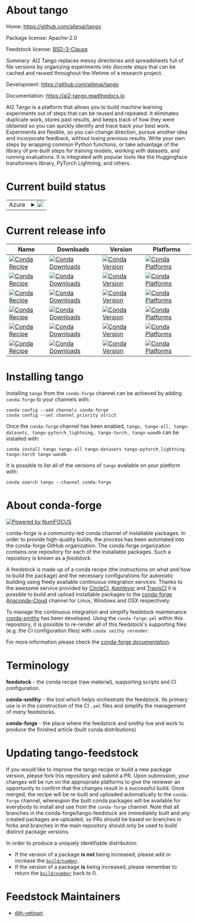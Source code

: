 About tango
===========

Home: https://github.com/allenai/tango

Package license: Apache-2.0

Feedstock license: [BSD-3-Clause](https://github.com/conda-forge/tango-feedstock/blob/master/LICENSE.txt)

Summary: AI2 Tango replaces messy directories and spreadsheets full of file versions by organizing experiments into discrete steps that can be cached and reused throughout the lifetime of a research project.

Development: https://github.com/allenai/tango

Documentation: https://ai2-tango.readthedocs.io

AI2 Tango is a platform that allows you to build machine learning experiments
out of steps that can be reused and repeated. It eliminates duplicate work,
stores past results, and keeps track of how they were obtained so you can
quickly identify and trace back your best work. Experiments are flexible,
so you can change direction, pursue another idea and incorporate feedback,
without losing previous results. Write your own steps by wrapping common
Python functions, or take advantage of the library of pre-built steps for
training models, working with datasets, and running evaluations. It is
integrated with popular tools like the Huggingface transformers library,
PyTorch Lightning, and others.


Current build status
====================


<table>
    
  <tr>
    <td>Azure</td>
    <td>
      <details>
        <summary>
          <a href="https://dev.azure.com/conda-forge/feedstock-builds/_build/latest?definitionId=14739&branchName=master">
            <img src="https://dev.azure.com/conda-forge/feedstock-builds/_apis/build/status/tango-feedstock?branchName=master">
          </a>
        </summary>
        <table>
          <thead><tr><th>Variant</th><th>Status</th></tr></thead>
          <tbody><tr>
              <td>linux_64_python3.7.____cpython</td>
              <td>
                <a href="https://dev.azure.com/conda-forge/feedstock-builds/_build/latest?definitionId=14739&branchName=master">
                  <img src="https://dev.azure.com/conda-forge/feedstock-builds/_apis/build/status/tango-feedstock?branchName=master&jobName=linux&configuration=linux_64_python3.7.____cpython" alt="variant">
                </a>
              </td>
            </tr><tr>
              <td>linux_64_python3.8.____cpython</td>
              <td>
                <a href="https://dev.azure.com/conda-forge/feedstock-builds/_build/latest?definitionId=14739&branchName=master">
                  <img src="https://dev.azure.com/conda-forge/feedstock-builds/_apis/build/status/tango-feedstock?branchName=master&jobName=linux&configuration=linux_64_python3.8.____cpython" alt="variant">
                </a>
              </td>
            </tr><tr>
              <td>linux_64_python3.9.____cpython</td>
              <td>
                <a href="https://dev.azure.com/conda-forge/feedstock-builds/_build/latest?definitionId=14739&branchName=master">
                  <img src="https://dev.azure.com/conda-forge/feedstock-builds/_apis/build/status/tango-feedstock?branchName=master&jobName=linux&configuration=linux_64_python3.9.____cpython" alt="variant">
                </a>
              </td>
            </tr><tr>
              <td>osx_64_python3.7.____cpython</td>
              <td>
                <a href="https://dev.azure.com/conda-forge/feedstock-builds/_build/latest?definitionId=14739&branchName=master">
                  <img src="https://dev.azure.com/conda-forge/feedstock-builds/_apis/build/status/tango-feedstock?branchName=master&jobName=osx&configuration=osx_64_python3.7.____cpython" alt="variant">
                </a>
              </td>
            </tr><tr>
              <td>osx_64_python3.8.____cpython</td>
              <td>
                <a href="https://dev.azure.com/conda-forge/feedstock-builds/_build/latest?definitionId=14739&branchName=master">
                  <img src="https://dev.azure.com/conda-forge/feedstock-builds/_apis/build/status/tango-feedstock?branchName=master&jobName=osx&configuration=osx_64_python3.8.____cpython" alt="variant">
                </a>
              </td>
            </tr><tr>
              <td>osx_64_python3.9.____cpython</td>
              <td>
                <a href="https://dev.azure.com/conda-forge/feedstock-builds/_build/latest?definitionId=14739&branchName=master">
                  <img src="https://dev.azure.com/conda-forge/feedstock-builds/_apis/build/status/tango-feedstock?branchName=master&jobName=osx&configuration=osx_64_python3.9.____cpython" alt="variant">
                </a>
              </td>
            </tr><tr>
              <td>osx_arm64_python3.8.____cpython</td>
              <td>
                <a href="https://dev.azure.com/conda-forge/feedstock-builds/_build/latest?definitionId=14739&branchName=master">
                  <img src="https://dev.azure.com/conda-forge/feedstock-builds/_apis/build/status/tango-feedstock?branchName=master&jobName=osx&configuration=osx_arm64_python3.8.____cpython" alt="variant">
                </a>
              </td>
            </tr><tr>
              <td>osx_arm64_python3.9.____cpython</td>
              <td>
                <a href="https://dev.azure.com/conda-forge/feedstock-builds/_build/latest?definitionId=14739&branchName=master">
                  <img src="https://dev.azure.com/conda-forge/feedstock-builds/_apis/build/status/tango-feedstock?branchName=master&jobName=osx&configuration=osx_arm64_python3.9.____cpython" alt="variant">
                </a>
              </td>
            </tr>
          </tbody>
        </table>
      </details>
    </td>
  </tr>
</table>

Current release info
====================

| Name | Downloads | Version | Platforms |
| --- | --- | --- | --- |
| [![Conda Recipe](https://img.shields.io/badge/recipe-tango-green.svg)](https://anaconda.org/conda-forge/tango) | [![Conda Downloads](https://img.shields.io/conda/dn/conda-forge/tango.svg)](https://anaconda.org/conda-forge/tango) | [![Conda Version](https://img.shields.io/conda/vn/conda-forge/tango.svg)](https://anaconda.org/conda-forge/tango) | [![Conda Platforms](https://img.shields.io/conda/pn/conda-forge/tango.svg)](https://anaconda.org/conda-forge/tango) |
| [![Conda Recipe](https://img.shields.io/badge/recipe-tango--all-green.svg)](https://anaconda.org/conda-forge/tango-all) | [![Conda Downloads](https://img.shields.io/conda/dn/conda-forge/tango-all.svg)](https://anaconda.org/conda-forge/tango-all) | [![Conda Version](https://img.shields.io/conda/vn/conda-forge/tango-all.svg)](https://anaconda.org/conda-forge/tango-all) | [![Conda Platforms](https://img.shields.io/conda/pn/conda-forge/tango-all.svg)](https://anaconda.org/conda-forge/tango-all) |
| [![Conda Recipe](https://img.shields.io/badge/recipe-tango--datasets-green.svg)](https://anaconda.org/conda-forge/tango-datasets) | [![Conda Downloads](https://img.shields.io/conda/dn/conda-forge/tango-datasets.svg)](https://anaconda.org/conda-forge/tango-datasets) | [![Conda Version](https://img.shields.io/conda/vn/conda-forge/tango-datasets.svg)](https://anaconda.org/conda-forge/tango-datasets) | [![Conda Platforms](https://img.shields.io/conda/pn/conda-forge/tango-datasets.svg)](https://anaconda.org/conda-forge/tango-datasets) |
| [![Conda Recipe](https://img.shields.io/badge/recipe-tango--pytorch_lightning-green.svg)](https://anaconda.org/conda-forge/tango-pytorch_lightning) | [![Conda Downloads](https://img.shields.io/conda/dn/conda-forge/tango-pytorch_lightning.svg)](https://anaconda.org/conda-forge/tango-pytorch_lightning) | [![Conda Version](https://img.shields.io/conda/vn/conda-forge/tango-pytorch_lightning.svg)](https://anaconda.org/conda-forge/tango-pytorch_lightning) | [![Conda Platforms](https://img.shields.io/conda/pn/conda-forge/tango-pytorch_lightning.svg)](https://anaconda.org/conda-forge/tango-pytorch_lightning) |
| [![Conda Recipe](https://img.shields.io/badge/recipe-tango--torch-green.svg)](https://anaconda.org/conda-forge/tango-torch) | [![Conda Downloads](https://img.shields.io/conda/dn/conda-forge/tango-torch.svg)](https://anaconda.org/conda-forge/tango-torch) | [![Conda Version](https://img.shields.io/conda/vn/conda-forge/tango-torch.svg)](https://anaconda.org/conda-forge/tango-torch) | [![Conda Platforms](https://img.shields.io/conda/pn/conda-forge/tango-torch.svg)](https://anaconda.org/conda-forge/tango-torch) |
| [![Conda Recipe](https://img.shields.io/badge/recipe-tango--wandb-green.svg)](https://anaconda.org/conda-forge/tango-wandb) | [![Conda Downloads](https://img.shields.io/conda/dn/conda-forge/tango-wandb.svg)](https://anaconda.org/conda-forge/tango-wandb) | [![Conda Version](https://img.shields.io/conda/vn/conda-forge/tango-wandb.svg)](https://anaconda.org/conda-forge/tango-wandb) | [![Conda Platforms](https://img.shields.io/conda/pn/conda-forge/tango-wandb.svg)](https://anaconda.org/conda-forge/tango-wandb) |

Installing tango
================

Installing `tango` from the `conda-forge` channel can be achieved by adding `conda-forge` to your channels with:

```
conda config --add channels conda-forge
conda config --set channel_priority strict
```

Once the `conda-forge` channel has been enabled, `tango, tango-all, tango-datasets, tango-pytorch_lightning, tango-torch, tango-wandb` can be installed with:

```
conda install tango tango-all tango-datasets tango-pytorch_lightning tango-torch tango-wandb
```

It is possible to list all of the versions of `tango` available on your platform with:

```
conda search tango --channel conda-forge
```


About conda-forge
=================

[![Powered by
NumFOCUS](https://img.shields.io/badge/powered%20by-NumFOCUS-orange.svg?style=flat&colorA=E1523D&colorB=007D8A)](https://numfocus.org)

conda-forge is a community-led conda channel of installable packages.
In order to provide high-quality builds, the process has been automated into the
conda-forge GitHub organization. The conda-forge organization contains one repository
for each of the installable packages. Such a repository is known as a *feedstock*.

A feedstock is made up of a conda recipe (the instructions on what and how to build
the package) and the necessary configurations for automatic building using freely
available continuous integration services. Thanks to the awesome service provided by
[CircleCI](https://circleci.com/), [AppVeyor](https://www.appveyor.com/)
and [TravisCI](https://travis-ci.com/) it is possible to build and upload installable
packages to the [conda-forge](https://anaconda.org/conda-forge)
[Anaconda-Cloud](https://anaconda.org/) channel for Linux, Windows and OSX respectively.

To manage the continuous integration and simplify feedstock maintenance
[conda-smithy](https://github.com/conda-forge/conda-smithy) has been developed.
Using the ``conda-forge.yml`` within this repository, it is possible to re-render all of
this feedstock's supporting files (e.g. the CI configuration files) with ``conda smithy rerender``.

For more information please check the [conda-forge documentation](https://conda-forge.org/docs/).

Terminology
===========

**feedstock** - the conda recipe (raw material), supporting scripts and CI configuration.

**conda-smithy** - the tool which helps orchestrate the feedstock.
                   Its primary use is in the construction of the CI ``.yml`` files
                   and simplify the management of *many* feedstocks.

**conda-forge** - the place where the feedstock and smithy live and work to
                  produce the finished article (built conda distributions)


Updating tango-feedstock
========================

If you would like to improve the tango recipe or build a new
package version, please fork this repository and submit a PR. Upon submission,
your changes will be run on the appropriate platforms to give the reviewer an
opportunity to confirm that the changes result in a successful build. Once
merged, the recipe will be re-built and uploaded automatically to the
`conda-forge` channel, whereupon the built conda packages will be available for
everybody to install and use from the `conda-forge` channel.
Note that all branches in the conda-forge/tango-feedstock are
immediately built and any created packages are uploaded, so PRs should be based
on branches in forks and branches in the main repository should only be used to
build distinct package versions.

In order to produce a uniquely identifiable distribution:
 * If the version of a package **is not** being increased, please add or increase
   the [``build/number``](https://docs.conda.io/projects/conda-build/en/latest/resources/define-metadata.html#build-number-and-string).
 * If the version of a package **is** being increased, please remember to return
   the [``build/number``](https://docs.conda.io/projects/conda-build/en/latest/resources/define-metadata.html#build-number-and-string)
   back to 0.

Feedstock Maintainers
=====================

* [@h-vetinari](https://github.com/h-vetinari/)

